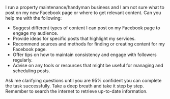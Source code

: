 I run a property maintenance/handyman business and I am not sure what to post on my new Facebook page or where to get relevant content. Can you help me with the following:

- Suggest different types of content I can post on my Facebook page to engage my audience.
- Provide ideas for specific posts that highlight my services.
- Recommend sources and methods for finding or creating content for my Facebook page. 
- Offer tips on how to maintain consistency and engage with followers regularly.
- Advise on any tools or resources that might be useful for managing and scheduling posts.

Ask me clarifying questions until you are 95% confident you can complete the task successfully. Take a deep breath and take it step by step. Remember to search the internet to retrieve up-to-date information.